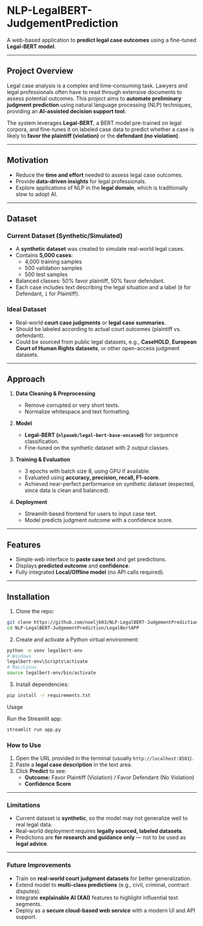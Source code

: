 # NLP-LegalBERT-JudgementPrediction

A web-based application to **predict legal case outcomes** using a fine-tuned **Legal-BERT model**.

---

## Project Overview

Legal case analysis is a complex and time-consuming task. Lawyers and legal professionals often have to read through extensive documents to assess potential outcomes. This project aims to **automate preliminary judgment prediction** using natural language processing (NLP) techniques, providing an **AI-assisted decision support tool**.

The system leverages **Legal-BERT**, a BERT model pre-trained on legal corpora, and fine-tunes it on labeled case data to predict whether a case is likely to **favor the plaintiff (violation)** or the **defendant (no violation)**.

---

## Motivation

- Reduce the **time and effort** needed to assess legal case outcomes.  
- Provide **data-driven insights** for legal professionals.  
- Explore applications of NLP in the **legal domain**, which is traditionally slow to adopt AI.  

---

## Dataset

### Current Dataset (Synthetic/Simulated)

- A **synthetic dataset** was created to simulate real-world legal cases.  
- Contains **5,000 cases**:
  - 4,000 training samples  
  - 500 validation samples  
  - 500 test samples  
- Balanced classes: 50% favor plaintiff, 50% favor defendant.  
- Each case includes text describing the legal situation and a label (`0` for Defendant, `1` for Plaintiff).

### Ideal Dataset

- Real-world **court case judgments** or **legal case summaries**.  
- Should be labeled according to actual court outcomes (plaintiff vs. defendant).  
- Could be sourced from public legal datasets, e.g., **CaseHOLD**, **European Court of Human Rights datasets**, or other open-access judgment datasets.  

---

## Approach

1. **Data Cleaning & Preprocessing**  
   - Remove corrupted or very short texts.  
   - Normalize whitespace and text formatting.  

2. **Model**  
   - **Legal-BERT (`nlpaueb/legal-bert-base-uncased`)** for sequence classification.  
   - Fine-tuned on the synthetic dataset with 2 output classes.  

3. **Training & Evaluation**  
   - 3 epochs with batch size 8, using GPU if available.  
   - Evaluated using **accuracy, precision, recall, F1-score**.  
   - Achieved near-perfect performance on synthetic dataset (expected, since data is clean and balanced).  

4. **Deployment**  
   - Streamlit-based frontend for users to input case text.  
   - Model predicts judgment outcome with a confidence score.  

---

## Features

- Simple web interface to **paste case text** and get predictions.  
- Displays **predicted outcome** and **confidence**.  
- Fully integrated **Local/Offline model** (no API calls required).  

---

## Installation

1. Clone the repo:

```bash
git clone https://github.com/noeljk03/NLP-LegalBERT-JudgementPrediction.git
cd NLP-LegalBERT-JudgementPrediction/LegalBertAPP
```

2. Create and activate a Python virtual environment:

```bash
python -m venv legalbert-env
# Windows
legalbert-env\Scripts\activate
# Mac/Linux
source legalbert-env/bin/activate
```

3. Install dependencies:

```bash
pip install -r requirements.txt
```

Usage

Run the Streamlit app:

```bash
streamlit run app.py
```

### How to Use

1. Open the URL provided in the terminal (usually `http://localhost:8501`).
2. Paste a **legal case description** in the text area.
3. Click **Predict** to see:
   - **Outcome:** Favor Plaintiff (Violation) / Favor Defendant (No Violation)
   - **Confidence Score**

---

### Limitations

- Current dataset is **synthetic**, so the model may not generalize well to real legal data.  
- Real-world deployment requires **legally sourced, labeled datasets**.  
- Predictions are **for research and guidance only** — not to be used as **legal advice**.  

---

### Future Improvements

- Train on **real-world court judgment datasets** for better generalization.  
- Extend model to **multi-class predictions** (e.g., civil, criminal, contract disputes).  
- Integrate **explainable AI (XAI)** features to highlight influential text segments.  
- Deploy as a **secure cloud-based web service** with a modern UI and API support.
